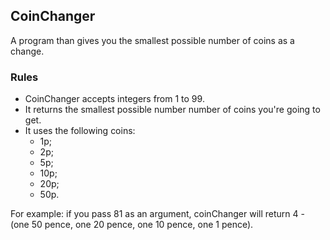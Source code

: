 ## CoinChanger

A program than gives you the smallest possible number of coins as a change.

### Rules 

- CoinChanger accepts integers from 1 to 99.
- It returns the smallest possible number number of coins you're going to get.
- It uses the following coins:
  - 1p;
  - 2p;
  - 5p;
  - 10p;
  - 20p;
  - 50p.

For example: if you pass 81 as an argument, coinChanger will return 4 - (one 50 pence, one 20 pence, one 10 pence, one 1 pence).

